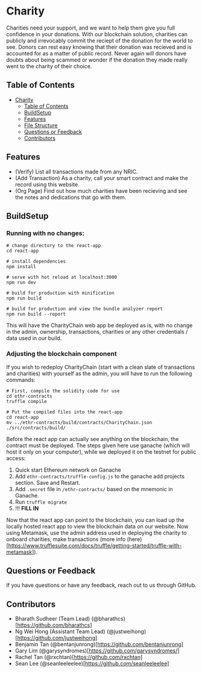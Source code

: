 # Charity

Charities need your support, and we want to help them give you full confidence in your donations.
With our blockchain solution, charities can publicly and irrevocably commit the reciept of the donation for the world to see.
Donors can rest easy knowing that their donation was recieved and is accounted for as a matter of public record.
Never again will donors have doubts about being scammed or wonder if the donation they made really went to the charity of their choice.

## Table of Contents

- [Charity](#charity)
  - [Table of Contents](#table-of-contents)
  - [BuildSetup](#buildsetup)
  - [Features](#features)
  - [File Structure](#file-structure)
  - [Questions or Feedback](#questions-or-feedback)
  - [Contributors](#contributors)

## Features

- (Verify) List all transactions made from any NRIC.
- (Add Transaction) As a charity, call your smart contract and make the record using this website.
- (Org Page) Find out how much charities have been recieving and see the notes and dedications that go with them.

## BuildSetup

### Running with no changes:

```
# change directory to the react-app
cd react-app

# install dependencies
npm install

# serve with hot reload at localhost:3000
npm run dev

# build for production with minification
npm run build

# build for production and view the bundle analyzer report
npm run build --report
```

This will have the CharityChain web app be deployed as is, with no change in the admin, ownership, transactions, charities or any other credentials / data used in our build.

### Adjusting the blockchain component

If you wish to redeploy CharityChain (start with a clean slate of transactions and charities) with yourself as the admin, you will have to run the following commands:

```
# First, compile the solidity code for use
cd ethr-contracts
truffle compile

# Put the compiled files into the react-app
cd react-app
mv ../ethr-contracts/build/contracts/CharityChain.json ./src/contracts/build/
```

Before the react app can actually see anything on the blockchain, the contract must be deployed.
The steps given here use ganache (which will host it only on your computer), while we deployed it on the testnet for public access:

1. Quick start Ethereum network on Ganache
1. Add `ethr-contracts/truffle-config.js` to the ganache add projects section. Save and Restart.
1. Add `.secret` file in `/ethr-contracts/` based on the mnemonic in Ganache.
1. Run `truffle migrate`
1. !!! **FILL IN**

Now that the react app can point to the blockchain, you can load up the locally hosted react app to view the blockchain data on our website.
Now using Metamask, use the admin address used in deploying the charity to onboard charities, make transactions (more info (here)[https://www.trufflesuite.com/docs/truffle/getting-started/truffle-with-metamask]).

## Questions or Feedback

If you have questions or have any feedback, reach out to us through GitHub.

## Contributors

- Bharath Sudheer (Team Lead) (@bharathcs)[https://github.com/bharathcs]
- Ng Wei Hong (Assistant Team Lead) (@justweihong)[https://github.com/justweihong]
- Benjamin Tan (@bentanjunrong)[https://github.com/bentanjunrong]
- Gary Lim (@garysyndromes)[https://github.com/garysyndromes/]
- Rachel Tan (@rxchtan)[https://github.com/rxchtan]
- Sean Lee (@seanleeleelee)[https://github.com/seanleeleelee]
